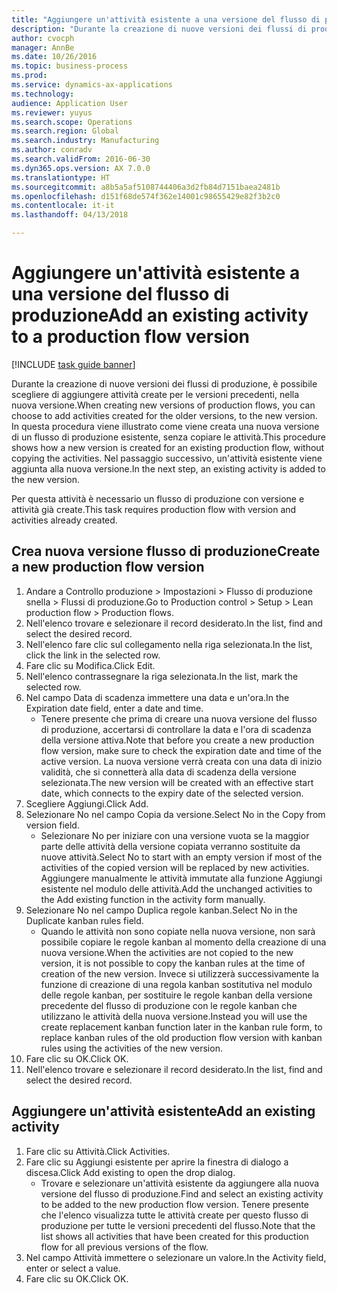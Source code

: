```yaml
--- 
title: "Aggiungere un'attività esistente a una versione del flusso di produzione"
description: "Durante la creazione di nuove versioni dei flussi di produzione, è possibile scegliere di aggiungere attività create per le versioni precedenti, nella nuova versione."
author: cvocph
manager: AnnBe
ms.date: 10/26/2016
ms.topic: business-process
ms.prod: 
ms.service: dynamics-ax-applications
ms.technology: 
audience: Application User
ms.reviewer: yuyus
ms.search.scope: Operations
ms.search.region: Global
ms.search.industry: Manufacturing
ms.author: conradv
ms.search.validFrom: 2016-06-30
ms.dyn365.ops.version: AX 7.0.0
ms.translationtype: HT
ms.sourcegitcommit: a8b5a5af5108744406a3d2fb84d7151baea2481b
ms.openlocfilehash: d151f68de574f362e14001c98655429e82f3b2c0
ms.contentlocale: it-it
ms.lasthandoff: 04/13/2018

---
```

# <a name="add-an-existing-activity-to-a-production-flow-version"></a><span data-ttu-id="7c21d-103">Aggiungere un'attività esistente a una versione del flusso di produzione</span><span class="sxs-lookup"><span data-stu-id="7c21d-103">Add an existing activity to a production flow version</span></span>

[!INCLUDE [task guide banner](../../includes/task-guide-banner.md)]

<span data-ttu-id="7c21d-104">Durante la creazione di nuove versioni dei flussi di produzione, è possibile scegliere di aggiungere attività create per le versioni precedenti, nella nuova versione.</span><span class="sxs-lookup"><span data-stu-id="7c21d-104">When creating new versions of production flows, you can choose to add activities created for the older versions, to the new version.</span></span> <span data-ttu-id="7c21d-105">In questa procedura viene illustrato come viene creata una nuova versione di un flusso di produzione esistente, senza copiare le attività.</span><span class="sxs-lookup"><span data-stu-id="7c21d-105">This procedure shows how a new version is created for an existing production flow, without copying the activities.</span></span> <span data-ttu-id="7c21d-106">Nel passaggio successivo, un'attività esistente viene aggiunta alla nuova versione.</span><span class="sxs-lookup"><span data-stu-id="7c21d-106">In the next step, an existing activity is added to the new version.</span></span> 

<span data-ttu-id="7c21d-107">Per questa attività è necessario un flusso di produzione con versione e attività già create.</span><span class="sxs-lookup"><span data-stu-id="7c21d-107">This task requires production flow with version and activities already created.</span></span>


## <a name="create-a-new-production-flow-version"></a><span data-ttu-id="7c21d-108">Crea nuova versione flusso di produzione</span><span class="sxs-lookup"><span data-stu-id="7c21d-108">Create a new production flow version</span></span>
1. <span data-ttu-id="7c21d-109">Andare a Controllo produzione > Impostazioni > Flusso di produzione snella > Flussi di produzione.</span><span class="sxs-lookup"><span data-stu-id="7c21d-109">Go to Production control > Setup > Lean production flow > Production flows.</span></span>
2. <span data-ttu-id="7c21d-110">Nell'elenco trovare e selezionare il record desiderato.</span><span class="sxs-lookup"><span data-stu-id="7c21d-110">In the list, find and select the desired record.</span></span>
3. <span data-ttu-id="7c21d-111">Nell'elenco fare clic sul collegamento nella riga selezionata.</span><span class="sxs-lookup"><span data-stu-id="7c21d-111">In the list, click the link in the selected row.</span></span>
4. <span data-ttu-id="7c21d-112">Fare clic su Modifica.</span><span class="sxs-lookup"><span data-stu-id="7c21d-112">Click Edit.</span></span>
5. <span data-ttu-id="7c21d-113">Nell'elenco contrassegnare la riga selezionata.</span><span class="sxs-lookup"><span data-stu-id="7c21d-113">In the list, mark the selected row.</span></span>
6. <span data-ttu-id="7c21d-114">Nel campo Data di scadenza immettere una data e un'ora.</span><span class="sxs-lookup"><span data-stu-id="7c21d-114">In the Expiration date field, enter a date and time.</span></span>
    * <span data-ttu-id="7c21d-115">Tenere presente che prima di creare una nuova versione del flusso di produzione, accertarsi di controllare la data e l'ora di scadenza della versione attiva.</span><span class="sxs-lookup"><span data-stu-id="7c21d-115">Note that before you create a new production flow version, make sure to check the expiration date and time of the active version.</span></span> <span data-ttu-id="7c21d-116">La nuova versione verrà creata con una data di inizio validità, che si connetterà alla data di scadenza della versione selezionata.</span><span class="sxs-lookup"><span data-stu-id="7c21d-116">The new version will be created with an effective start date, which connects to the expiry date of the selected version.</span></span>  
7. <span data-ttu-id="7c21d-117">Scegliere Aggiungi.</span><span class="sxs-lookup"><span data-stu-id="7c21d-117">Click Add.</span></span>
8. <span data-ttu-id="7c21d-118">Selezionare No nel campo Copia da versione.</span><span class="sxs-lookup"><span data-stu-id="7c21d-118">Select No in the Copy from version field.</span></span>
    * <span data-ttu-id="7c21d-119">Selezionare No per iniziare con una versione vuota se la maggior parte delle attività della versione copiata verranno sostituite da nuove attività.</span><span class="sxs-lookup"><span data-stu-id="7c21d-119">Select No to start with an empty version if most of the activities of the copied version will be replaced by new activities.</span></span> <span data-ttu-id="7c21d-120">Aggiungere manualmente le attività immutate alla funzione Aggiungi esistente nel modulo delle attività.</span><span class="sxs-lookup"><span data-stu-id="7c21d-120">Add the unchanged activities to the Add existing function in the activity form manually.</span></span>  
9. <span data-ttu-id="7c21d-121">Selezionare No nel campo Duplica regole kanban.</span><span class="sxs-lookup"><span data-stu-id="7c21d-121">Select No in the Duplicate kanban rules field.</span></span>
    * <span data-ttu-id="7c21d-122">Quando le attività non sono copiate nella nuova versione, non sarà possibile copiare le regole kanban al momento della creazione di una nuova versione.</span><span class="sxs-lookup"><span data-stu-id="7c21d-122">When the activities are not copied to the new version, it is not possible to copy the kanban rules at the time of creation of the new version.</span></span>   <span data-ttu-id="7c21d-123">Invece si utilizzerà successivamente la funzione di creazione di una regola kanban sostitutiva nel modulo delle regole kanban, per sostituire le regole kanban della versione precedente del flusso di produzione con le regole kanban che utilizzano le attività della nuova versione.</span><span class="sxs-lookup"><span data-stu-id="7c21d-123">Instead you will use the create replacement kanban function later in the kanban rule form, to replace kanban rules of the old production flow version with kanban rules using the activities of the new version.</span></span>  
10. <span data-ttu-id="7c21d-124">Fare clic su OK.</span><span class="sxs-lookup"><span data-stu-id="7c21d-124">Click OK.</span></span>
11. <span data-ttu-id="7c21d-125">Nell'elenco trovare e selezionare il record desiderato.</span><span class="sxs-lookup"><span data-stu-id="7c21d-125">In the list, find and select the desired record.</span></span>

## <a name="add-an-existing-activity"></a><span data-ttu-id="7c21d-126">Aggiungere un'attività esistente</span><span class="sxs-lookup"><span data-stu-id="7c21d-126">Add an existing activity</span></span>
1. <span data-ttu-id="7c21d-127">Fare clic su Attività.</span><span class="sxs-lookup"><span data-stu-id="7c21d-127">Click Activities.</span></span>
2. <span data-ttu-id="7c21d-128">Fare clic su Aggiungi esistente per aprire la finestra di dialogo a discesa.</span><span class="sxs-lookup"><span data-stu-id="7c21d-128">Click Add existing to open the drop dialog.</span></span>
    * <span data-ttu-id="7c21d-129">Trovare e selezionare un'attività esistente da aggiungere alla nuova versione del flusso di produzione.</span><span class="sxs-lookup"><span data-stu-id="7c21d-129">Find and select an existing activity to be added to the new production flow version.</span></span>  <span data-ttu-id="7c21d-130">Tenere presente che l'elenco visualizza tutte le attività create per questo flusso di produzione per tutte le versioni precedenti del flusso.</span><span class="sxs-lookup"><span data-stu-id="7c21d-130">Note that the list shows all activities that have been created for this production flow for all previous versions of the flow.</span></span>  
3. <span data-ttu-id="7c21d-131">Nel campo Attività immettere o selezionare un valore.</span><span class="sxs-lookup"><span data-stu-id="7c21d-131">In the Activity field, enter or select a value.</span></span>
4. <span data-ttu-id="7c21d-132">Fare clic su OK.</span><span class="sxs-lookup"><span data-stu-id="7c21d-132">Click OK.</span></span>


